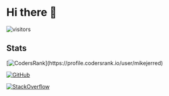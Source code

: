 # Hi there 👋
![visitors](https://visitor-badge-reloaded.herokuapp.com/badge?page_id=MikeJerred.MikeJerred&color=29b6f6)

<!--
- 🔭 I’m currently working on [Glint](https://glint.info)

## Tech

### Recently Used

### Want to use
* [<img src="https://cdn.jsdelivr.net/gh/devicons/devicon/icons/haskell/haskell-original.svg" width="20px" /> Haskell](https://www.haskell.org/)

-->



## Stats
[![CodersRank](https://cr-ss-service.azurewebsites.net/api/ScreenShot?widget=summary&username=mikejerred&branding=false&badges=0&width=250&style=--header-bg-color:%231e1e1e;--bg-color:%231e1e1e;)](https://profile.codersrank.io/user/mikejerred)

[![GitHub](https://github-readme-stats.vercel.app/api?username=MikeJerred&count_private=true&show_icons=true&theme=dark&icon_color=29b6f6&hide_border=true)](https://github.com/anuraghazra/github-readme-stats)

[![StackOverflow](https://stackoverflow.com/users/flair/4854046.png?theme=dark)](https://stackoverflow.com/users/4854046/mike-jerred)



<!--
**MikeJerred/MikeJerred** is a ✨ _special_ ✨ repository because its `README.md` (this file) appears on your GitHub profile.

Here are some ideas to get you started:

- 🔭 I’m currently working on ...
- 🌱 I’m currently learning ...
- 👯 I’m looking to collaborate on ...
- 🤔 I’m looking for help with ...
- 💬 Ask me about ...
- 📫 How to reach me: ...
- 😄 Pronouns: ...
- ⚡ Fun fact: ...
-->
